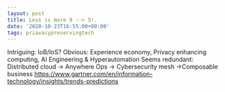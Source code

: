 ```yaml
---
layout: post
title: Less is more 9 --> 5!.
date: '2020-10-23T16:55:00+00:00'
tags: priavacypreservingtech
---
```


Intriguing: IoB/IoS?
Obvious: Experience economy, Privacy enhancing computing, AI Engineering & Hyperautomation
Seems redundant: Distributed cloud -> Anywhere Ops ->  Cybersecurity mesh ->Composable business 
https://www.gartner.com/en/information-technology/insights/trends-predictions
